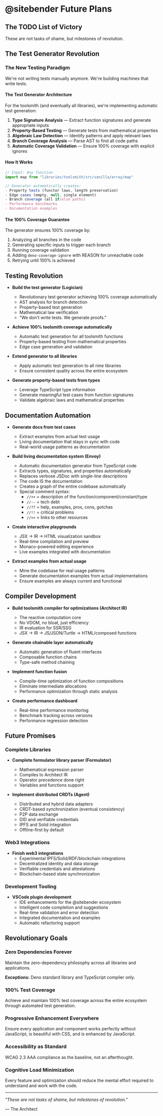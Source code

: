 # @sitebender Future Plans

## The TODO List of Victory

These are not tasks of shame, but milestones of revolution.

## The Test Generator Revolution

### The New Testing Paradigm

We're not writing tests manually anymore. We're building machines that write tests.

#### The Test Generator Architecture

For the toolsmith (and eventually all libraries), we're implementing automatic test generation:

1. **Type Signature Analysis** — Extract function signatures and generate appropriate inputs
2. **Property-Based Testing** — Generate tests from mathematical properties
3. **Algebraic Law Detection** — Identify patterns and apply relevant laws
4. **Branch Coverage Analysis** — Parse AST to find all code paths
5. **Automatic Coverage Validation** — Ensure 100% coverage with explicit ignores

#### How It Works

```typescript
// Input: Any function
import map from "libraries/toolsmith/src/vanilla/array/map"

// Generator automatically creates:
- Property tests (functor laws, length preservation)
- Edge cases (empty, null, single element)
- Branch coverage (all if/else paths)
- Performance benchmarks
- Documentation examples
```

#### The 100% Coverage Guarantee

The generator ensures 100% coverage by:

1. Analyzing all branches in the code
2. Generating specific inputs to trigger each branch
3. Running coverage validation
4. Adding `deno-coverage-ignore` with REASON for unreachable code
5. Retrying until 100% is achieved

## Testing Revolution

- **Build the test generator (Logician)**
  - Revolutionary test generator achieving 100% coverage automatically
  - AST analysis for branch detection
  - Property-based test generation
  - Mathematical law verification
  - "We don't write tests. We generate proofs."

- **Achieve 100% toolsmith coverage automatically**
  - Automatic test generation for all toolsmith functions
  - Property-based testing from mathematical properties
  - Edge case generation and validation

- **Extend generator to all libraries**
  - Apply automatic test generation to all nine libraries
  - Ensure consistent quality across the entire ecosystem

- **Generate property-based tests from types**
  - Leverage TypeScript type information
  - Generate meaningful test cases from function signatures
  - Validate algebraic laws and mathematical properties

## Documentation Automation

- **Generate docs from test cases**
  - Extract examples from actual test usage
  - Living documentation that stays in sync with code
  - Real-world usage patterns as documentation

- **Build living documentation system (Envoy)**
  - Automatic documentation generator from TypeScript code
  - Extracts types, signatures, and properties automatically
  - Replaces verbose JSDoc with single-line descriptions
  - The code IS the documentation
  - Creates a graph of the entire codebase automatically
  - Special comment syntax:
    - `//++` = description of the function/component/constant/type
    - `//--` = tech debt
    - `//??` = help, examples, pros, cons, gotchas
    - `//!!` = critical problems
    - `//>>` = links to other resources

- **Create interactive playgrounds**
  - JSX → IR → HTML visualization sandbox
  - Real-time compilation and preview
  - Monaco-powered editing experience
  - Live examples integrated with documentation

- **Extract examples from actual usage**
  - Mine the codebase for real usage patterns
  - Generate documentation examples from actual implementations
  - Ensure examples are always current and functional

## Compiler Development

- **Build toolsmith compiler for optimizations (Architect IR)**
  - The reactive computation core
  - No VDOM, no bloat, just efficiency
  - IR evaluation for SSR/SSG
  - JSX → IR → JS/JSON/Turtle → HTML/composed functions

- **Generate chainable layer automatically**
  - Automatic generation of fluent interfaces
  - Composable function chains
  - Type-safe method chaining

- **Implement function fusion**
  - Compile-time optimization of function compositions
  - Eliminate intermediate allocations
  - Performance optimization through static analysis

- **Create performance dashboard**
  - Real-time performance monitoring
  - Benchmark tracking across versions
  - Performance regression detection

## Future Promises

### Complete Libraries

- **Complete formulator library parser (Formulator)**
  - Mathematical expression parser
  - Compiles to Architect IR
  - Operator precedence done right
  - Variables and functions support

- **Implement distributed CRDTs (Agent)**
  - Distributed and hybrid data adapters
  - CRDT-based synchronization (eventual consistency)
  - P2P data exchange
  - DID and verifiable credentials
  - IPFS and Solid integration
  - Offline-first by default

### Web3 Integrations

- **Finish web3 integrations**
  - Experimental IPFS/Solid/RDF/blockchain integrations
  - Decentralized identity and data storage
  - Verifiable credentials and attestations
  - Blockchain-based state synchronization

### Development Tooling

- **VSCode plugin development**
  - IDE enhancements for the @sitebender ecosystem
  - Intelligent code completion and suggestions
  - Real-time validation and error detection
  - Integrated documentation and examples
  - Automatic refactoring support

## Revolutionary Goals

### Zero Dependencies Forever

Maintain the zero-dependency philosophy across all libraries and applications.

**Exceptions:** Deno standard library and TypeScript compiler only.

### 100% Test Coverage

Achieve and maintain 100% test coverage across the entire ecosystem through automated test generation.

### Progressive Enhancement Everywhere

Ensure every application and component works perfectly without JavaScript, is beautiful with CSS, and is enhanced by JavaScript.

### Accessibility as Standard

WCAG 2.3 AAA compliance as the baseline, not an afterthought.

### Cognitive Load Minimization

Every feature and optimization should reduce the mental effort required to understand and work with the code.

---

*"These are not tasks of shame, but milestones of revolution."*

— The Architect
